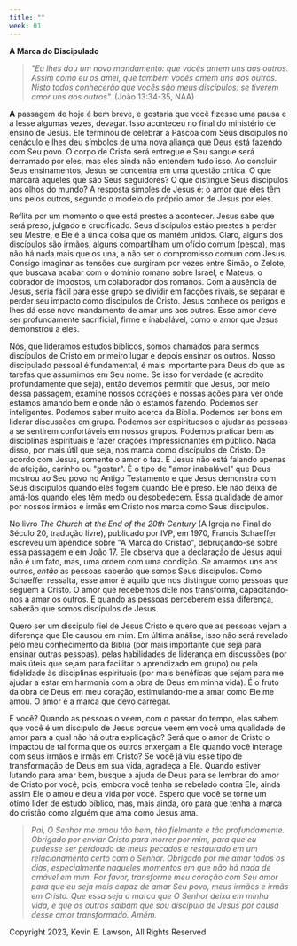 ```yaml
---
title: ""
week: 01
---
```


**A Marca do Discipulado**

> *"Eu lhes dou um novo mandamento: que vocês amem uns aos outros. Assim
> como eu os amei, que também vocês amem uns aos outros. Nisto todos
> conhecerão que vocês são meus discípulos: se tiverem amor uns aos
> outros".* (João 13:34-35, NAA)

**A** passagem de hoje é bem breve, e gostaria que você fizesse uma
pausa e a lesse algumas vezes, devagar. Isso aconteceu no final do
ministério de ensino de Jesus. Ele terminou de celebrar a Páscoa com
Seus discípulos no cenáculo e lhes deu símbolos de uma nova aliança que
Deus está fazendo com Seu povo. O corpo de Cristo será entregue e Seu
sangue será derramado por eles, mas eles ainda não entendem tudo isso.
Ao concluir Seus ensinamentos, Jesus se concentra em uma questão
crítica. O que marcará aqueles que são Seus seguidores? O que distingue
Seus discípulos aos olhos do mundo? A resposta simples de Jesus é: o
amor que eles têm uns pelos outros, segundo o modelo do próprio amor de
Jesus por eles.

Reflita por um momento o que está prestes a acontecer. Jesus sabe que
será preso, julgado e crucificado. Seus discípulos estão prestes a
perder seu Mestre, e Ele é a única coisa que os mantém unidos. Claro,
alguns dos discípulos são irmãos, alguns compartilham um ofício comum
(pesca), mas não há nada mais que os una, a não ser o compromisso comum
com Jesus. Consigo imaginar as tensões que surgiram por vezes entre
Simão, o Zelote, que buscava acabar com o domínio romano sobre Israel, e
Mateus, o cobrador de impostos, um colaborador dos romanos. Com a
ausência de Jesus, seria fácil para esse grupo se dividir em facções
rivais, se separar e perder seu impacto como discípulos de Cristo. Jesus
conhece os perigos e lhes dá esse novo mandamento de amar uns aos
outros. Esse amor deve ser profundamente sacrificial, firme e
inabalável, como o amor que Jesus demonstrou a eles.

Nós, que lideramos estudos bíblicos, somos chamados para sermos
discípulos de Cristo em primeiro lugar e depois ensinar os outros. Nosso
discipulado pessoal é fundamental, é mais importante para Deus do que as
tarefas que assumimos em Seu nome. Se isso for verdade (e acredito
profundamente que seja), então devemos permitir que Jesus, por meio
dessa passagem, examine nossos corações e nossas ações para ver onde
estamos amando bem e onde não o estamos fazendo. Podemos ser
inteligentes. Podemos saber muito acerca da Bíblia. Podemos ser bons em
liderar discussões em grupo. Podemos ser espirituosos e ajudar as
pessoas a se sentirem confortáveis em nossos grupos. Podemos praticar
bem as disciplinas espirituais e fazer orações impressionantes em
público. Nada disso, por mais útil que seja, nos marca como discípulos
de Cristo. De acordo com Jesus, somente o amor o faz. E Jesus não está
falando apenas de afeição, carinho ou "gostar". É o tipo de "amor
inabalável" que Deus mostrou ao Seu povo no Antigo Testamento e que
Jesus demonstra com Seus discípulos quando eles fogem quando Ele é
preso. Ele não deixa de amá-los quando eles têm medo ou desobedecem.
Essa qualidade de amor por nossos irmãos e irmãs em Cristo nos marca
como Seus discípulos.

No livro *The Church at the End of the 20th Century* (A Igreja no Final
do Século 20, tradução livre), publicado por IVP, em 1970, Francis
Schaeffer escreveu um apêndice sobre "A Marca do Cristão", debruçando-se
sobre essa passagem e em João 17. Ele observa que a declaração de Jesus
aqui não é um fato, mas, uma ordem com uma condição. *Se* amarmos uns
aos outros, *então* as pessoas saberão que somos Seus discípulos. Como
Schaeffer ressalta, esse amor é aquilo que nos distingue como pessoas
que seguem a Cristo. O amor que recebemos dEle nos transforma,
capacitando-nos a amar os outros. E quando as pessoas perceberem essa
diferença, saberão que somos discípulos de Jesus.

Quero ser um discípulo fiel de Jesus Cristo e quero que as pessoas vejam
a diferença que Ele causou em mim. Em última análise, isso não será
revelado pelo meu conhecimento da Bíblia (por mais importante que seja
para ensinar outras pessoas), pelas habilidades de liderança em
discussões (por mais úteis que sejam para facilitar o aprendizado em
grupo) ou pela fidelidade às disciplinas espirituais (por mais benéficas
que sejam para me ajudar a estar em harmonia com a obra de Deus em minha
vida). É o fruto da obra de Deus em meu coração, estimulando-me a amar
como Ele me amou. O amor é a marca que devo carregar.

E você? Quando as pessoas o veem, com o passar do tempo, elas sabem que
você é um discípulo de Jesus porque veem em você uma qualidade de amor
para a qual não há outra explicação? Será que o amor de Cristo o
impactou de tal forma que os outros enxergam a Ele quando você interage
com seus irmãos e irmãs em Cristo? Se você já viu esse tipo de
transformação de Deus em sua vida, agradeça a Ele. Quando estiver
lutando para amar bem, busque a ajuda de Deus para se lembrar do amor de
Cristo por você, pois, embora você tenha se rebelado contra Ele, ainda
assim Ele o amou e deu a vida por você. Espero que você se torne um
ótimo líder de estudo bíblico, mas, mais ainda, oro para que tenha a
marca do cristão como alguém que ama como Jesus ama.

> *Pai, O Senhor me amou tão bem, tão fielmente e tão profundamente.
> Obrigado por enviar Cristo para morrer por mim, para que eu pudesse
> ser perdoado de meus pecados e restaurado em um relacionamento certo
> com o Senhor. Obrigado por me amar todos os dias, especialmente
> naqueles momentos em que não há nada de amável em mim. Por favor,
> transforme meu coração com Seu amor para que eu seja mais capaz de
> amar Seu povo, meus irmãos e irmãs em Cristo. Que essa seja a marca
> que O Senhor deixa em minha vida, e que os outros saibam que sou
> discípulo de Jesus por causa desse amor transformado. Amém.*

Copyright 2023, Kevin E. Lawson, All Rights Reserved
